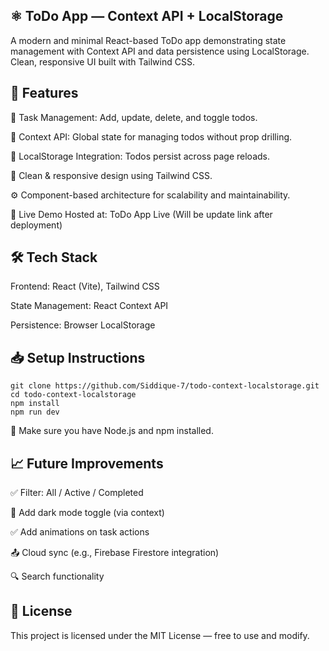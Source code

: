## ⚛️ ToDo App — Context API + LocalStorage

A modern and minimal React-based ToDo app demonstrating state management with Context API and data persistence using LocalStorage. Clean, responsive UI built with Tailwind CSS.

## 🚀 Features

📝 Task Management: Add, update, delete, and toggle todos.

🧠 Context API: Global state for managing todos without prop drilling.

💾 LocalStorage Integration: Todos persist across page reloads.

🎨 Clean & responsive design using Tailwind CSS.

⚙️ Component-based architecture for scalability and maintainability.

🔗 Live Demo
Hosted at: ToDo App Live (Will be update link after deployment)

## 🛠 Tech Stack

Frontend: React (Vite), Tailwind CSS

State Management: React Context API

Persistence: Browser LocalStorage

## 📥 Setup Instructions

```
git clone https://github.com/Siddique-7/todo-context-localstorage.git
cd todo-context-localstorage
npm install
npm run dev
```

🔧 Make sure you have Node.js and npm installed.

## 📈 Future Improvements

✅ Filter: All / Active / Completed

🌙 Add dark mode toggle (via context)

✅ Add animations on task actions

📤 Cloud sync (e.g., Firebase Firestore integration)

🔍 Search functionality

## 📜 License

This project is licensed under the MIT License — free to use and modify.

